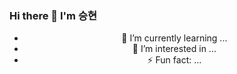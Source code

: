 ### Hi there 👋 I'm 승현

<div align=center>


- 🌱 I’m currently learning ...
- 🌱 I’m interested in ...
- ⚡ Fun fact: ...

</div>



<!--
**ksh0403/ksh0403** is a ✨ _special_ ✨ repository because its `README.md` (this file) appears on your GitHub profile.

Here are some ideas to get you started:

- 🔭 I’m currently working on ...
- 🌱 I’m currently learning ...
- 👯 I’m looking to collaborate on ...
- 🤔 I’m looking for help with ...
- 💬 Ask me about ...
- 📫 How to reach me: ...
- 😄 Pronouns: ...
- ⚡ Fun fact: ...
-->
